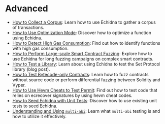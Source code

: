 # Advanced

- [How to Collect a Corpus](./collecting-a-corpus.md): Learn how to use Echidna to gather a corpus of transactions.
- [How to Use Optimization Mode](./optimization_mode.md): Discover how to optimize a function using Echidna.
- [How to Detect High Gas Consumption](./finding-transactions-with-high-gas-consumption.md): Find out how to identify functions with high gas consumption.
- [How to Perform Large-scale Smart Contract Fuzzing](./smart-contract-fuzzing-at-scale.md): Explore how to use Echidna for long fuzzing campaigns on complex smart contracts.
- [How to Test a Library](https://blog.trailofbits.com/2020/08/17/using-echidna-to-test-a-smart-contract-library/): Learn about using Echidna to test the Set Protocol library (blog post).
- [How to Test Bytecode-only Contracts](./testing-bytecode.md): Learn how to fuzz contracts without source code or perform differential fuzzing between Solidity and Vyper.
- [How to Use Hevm Cheats to Test Permit](./hevm-cheats-to-test-permit.md): Find out how to test code that relies on ecrecover signatures by using hevm cheat codes.
- [How to Seed Echidna with Unit Tests](./end-to-end-testing.md): Discover how to use existing unit tests to seed Echidna.
- [Understanding and Using `multi-abi`](./using-multi-abi.md): Learn what `multi-abi` testing is and how to utilize it effectively.
